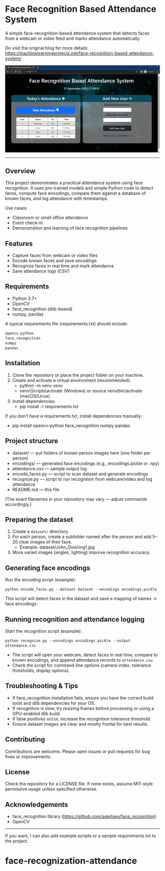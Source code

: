 # Face Recognition Based Attendance System

A simple face-recognition-based attendance system that detects faces from a webcam or video feed and marks attendance automatically.

Do visit the original blog for more details: https://machinelearningprojects.net/face-recognition-based-attendance-system/

![Face Recognition Based Attendance System](ss.png)

---

## Overview

This project demonstrates a practical attendance system using face recognition. It uses pre-trained models and simple Python code to detect faces, compute face encodings, compare them against a database of known faces, and log attendance with timestamps.

Use cases:
- Classroom or small office attendance
- Event check-in
- Demonstration and learning of face recognition pipelines

## Features
- Capture faces from webcam or video files
- Encode known faces and save encodings
- Recognize faces in real time and mark attendance
- Save attendance logs (CSV)

## Requirements
- Python 3.7+
- OpenCV
- face_recognition (dlib-based)
- numpy, pandas

A typical requirements file (requirements.txt) should include:
```
opencv-python
face_recognition
numpy
pandas
```

## Installation
1. Clone the repository or place the project folder on your machine.
2. Create and activate a virtual environment (recommended):
   - python -m venv venv
   - venv\Scripts\activate (Windows) or source venv/bin/activate (macOS/Linux)
3. Install dependencies:
   - pip install -r requirements.txt

If you don't have a requirements.txt, install dependencies manually:
- pip install opencv-python face_recognition numpy pandas

## Project structure
- dataset/           — put folders of known person images here (one folder per person)
- encodings/         — generated face encodings (e.g., encodings.pickle or .npy)
- attendance.csv     — sample output log
- encode_faces.py    — script to scan dataset and generate encodings
- recognize.py       — script to run recognition from webcam/video and log attendance
- README.md          — this file

(The exact filenames in your repository may vary — adjust commands accordingly.)

## Preparing the dataset
1. Create a `dataset/` directory.
2. For each person, create a subfolder named after the person and add 5–20 clear images of their face.
   - Example: dataset/John_Doe/img1.jpg
3. More varied images (angles, lighting) improve recognition accuracy.

## Generating face encodings
Run the encoding script (example):
```
python encode_faces.py --dataset dataset --encodings encodings.pickle
```
This script will detect faces in the dataset and save a mapping of names -> face encodings.

## Running recognition and attendance logging
Start the recognition script (example):
```
python recognize.py --encodings encodings.pickle --output attendance.csv
```
- The script will open your webcam, detect faces in real time, compare to known encodings, and append attendance records to `attendance.csv`.
- Check the script for command-line options (camera index, tolerance thresholds, display options).

## Troubleshooting & Tips
- If face_recognition installation fails, ensure you have the correct build tools and dlib dependencies for your OS.
- If recognition is slow, try resizing frames before processing or using a GPU-enabled dlib build.
- If false positives occur, increase the recognition tolerance threshold.
- Ensure dataset images are clear and mostly frontal for best results.

## Contributing
Contributions are welcome. Please open issues or pull requests for bug fixes or improvements.

## License
Check the repository for a LICENSE file. If none exists, assume MIT-style permissive usage unless specified otherwise.

## Acknowledgements
- face_recognition library (https://github.com/ageitgey/face_recognition)
- OpenCV

---

If you want, I can also add example scripts or a sample requirements.txt to the project.
# face-recognization-attendance